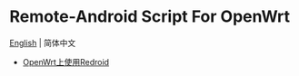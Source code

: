 # Remote-Android Script For OpenWrt

[English](README.md) | 简体中文

- [OpenWrt上使用Redroid](https://xtremedev.top/Openwrt/237.html#toc-redroid-script%E5%AE%9A%E5%88%B6%E9%95%9C%E5%83%8F)

